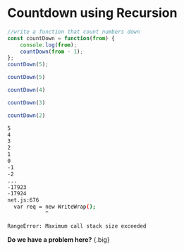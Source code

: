 # Countdown using Recursion

<div class="row">
<div class="cell-4">

```js {#countdown-no-base}
//write a function that count numbers down
const countDown = function(from) {
    console.log(from);
    countDown(from - 1);
};
countDown(5);
```

</div>
<div class="cell-2">

```js {.annotation data-for=countdown-no-base data-line=6}
countDown(5)
```

```js {.annotation data-for=countdown-no-base data-line=4 .nudge-l-1}
countDown(4)
```

```js {.annotation data-for=countdown-no-base data-line=4 .nudge-l-2}
countDown(3)
```

```js {.annotation data-for=countdown-no-base data-line=4 .nudge-l-3}
countDown(2)
```

</div>

</div>

<div class="row">
<div class="cell-4">

```bash
5
4
3
2
1
0
-1
-2
...
-17923
-17924
net.js:676
  var req = new WriteWrap();
            ^

RangeError: Maximum call stack size exceeded
```

</div>
<div class="cell-2">

**Do we have a problem here?** {.big}

</div>
</div>
